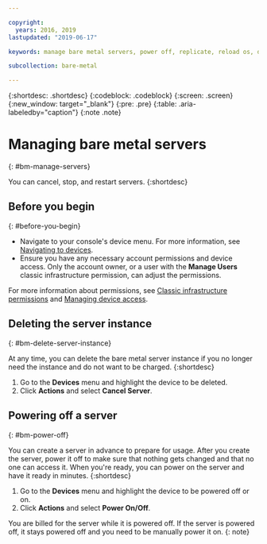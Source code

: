 ```yaml
---

copyright:
  years: 2016, 2019
lastupdated: "2019-06-17"

keywords: manage bare metal servers, power off, replicate, reload os, delete server, manage server

subcollection: bare-metal

---
```


{:shortdesc: .shortdesc}
{:codeblock: .codeblock}
{:screen: .screen}
{:new_window: target="_blank"}
{:pre: .pre}
{:table: .aria-labeledby="caption"}
{:note .note}

# Managing bare metal servers
{: #bm-manage-servers}

You can cancel, stop, and restart servers.
{:shortdesc}

## Before you begin
{: #before-you-begin}

* Navigate to your console's device menu. For more information, see [Navigating to devices](/docs/bare-metal?topic=virtual-servers-navigating-devices).
* Ensure you have any necessary account permissions and device access. Only the account owner, or a user with the **Manage Users** classic infrastructure permission, can adjust the permissions.

For more information about permissions, see [Classic infrastructure permissions](/docs/iam?topic=iam-infrapermission#infrapermission) and [Managing device access](/docs/vsi?topic=virtual-servers-managing-device-access).


<!-- ## Replicating a server instance
{: #bm-replicate-server-instance}

You can copy or clone a bare metal server instance to replicate the server configuration and quickly get a new server up and running.
{:shortdesc}

To clone the instance:
 1. Go to the **Device** menu and highlight the device to be copied.
 2. Click **Actions** and select **Configure Replica**. All configurations are copied. No data or content is not copied.
 3. Enter a unique server name.
 4. Specify the domain name. -->

<!-- ## Reloading the operating system
{: #bm-reload-os}

Occasionally, you might want to reload the operating system on your server.
{:shortdesc}

To reload the operating system, follow these steps.
 1. Back up all data before you start. If you don't back up your data, all data that is on the primary disk is lost. But, secondary disk data stays intact.
 2. Go to the **Devices** menu and highlight the device to be reloaded.
 3. Click **Actions** and select **OS Reload**. You can select one of these options:
  * Change the operating system to a different one and start over with new configurations.
  * Keep the existing operating system with the current configurations, but wipe out the server to start over.

During the OS reload, the server is offline and unavailable for use. Reload time varies based on server capacity and operating system. If you defined a provision script, all configurations are restored after the reload completes. Data was backed up before the OS reload can be uploaded the server when the server is available. -->

## Deleting the server instance
{: #bm-delete-server-instance}

At any time, you can delete the bare metal server instance if you no longer need the instance and do not want to be charged.
{:shortdesc}

1. Go to the **Devices** menu and highlight the device to be deleted.
2. Click **Actions** and select **Cancel Server**.

## Powering off a server
{: #bm-power-off}

You can create a server in advance to prepare for usage. After you create the server, power it off to make sure that nothing gets changed and that no one can access it. When you're ready, you can power on the server and have it ready in minutes.
{:shortdesc}

1. Go to the **Devices** menu and highlight the device to be powered off or on.
2. Click **Actions** and select **Power On/Off**.

You are billed for the server while it is powered off. If the server is powered off, it stays powered off and you need to be manually power it on.
{: note}
